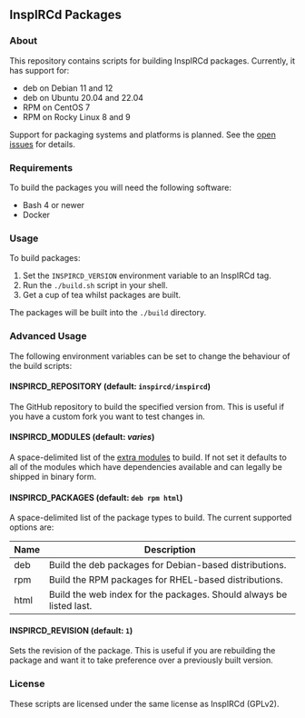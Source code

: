 ## InspIRCd Packages

### About

This repository contains scripts for building InspIRCd packages. Currently, it has support for:

* deb on Debian 11 and 12
* deb on Ubuntu 20.04 and 22.04
* RPM on CentOS 7
* RPM on Rocky Linux 8 and 9

Support for packaging systems and platforms is planned. See the [open issues](https://github.com/inspircd/inspircd-packages/issues/3) for details.

### Requirements

To build the packages you will need the following software:

* Bash 4 or newer
* Docker

### Usage

To build packages:

1. Set the `INSPIRCD_VERSION` environment variable to an InspIRCd tag.
2. Run the `./build.sh` script in your shell.
3. Get a cup of tea whilst packages are built.

The packages will be built into the `./build` directory.

### Advanced Usage

The following environment variables can be set to change the behaviour of the build scripts:

#### INSPIRCD_REPOSITORY (default: `inspircd/inspircd`)

The GitHub repository to build the specified version from. This is useful if you have a custom fork you want to test changes in.

#### INSPIRCD_MODULES (default: *varies*)

A space-delimited list of the [extra modules](https://docs.inspircd.org/3/modules/#extra-modules) to build. If not set it defaults to all of the modules which have dependencies available and can legally be shipped in binary form.

#### INSPIRCD_PACKAGES (default: `deb rpm html`)

A space-delimited list of the package types to build. The current supported options are:

Name | Description
---- | -----------
deb  | Build the deb packages for Debian-based distributions.
rpm  | Build the RPM packages for RHEL-based distributions.
html | Build the web index for the packages. Should always be listed last.

#### INSPIRCD_REVISION (default: `1`)

Sets the revision of the package. This is useful if you are rebuilding the package and want it to take preference over a previously built version.

### License

These scripts are licensed under the same license as InspIRCd (GPLv2).

